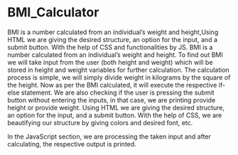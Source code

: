# BMI_Calculator
BMI is a number calculated from an individual’s weight and height,Using HTML we are giving the desired structure, an option for the input, and a submit button. With the help of CSS and functionalities by JS.
BMI is a number calculated from an individual’s weight and height. To find out BMI we will take input from the user (both height and weight) which will be stored in height and weight variables for further calculation. The calculation process is simple, we will simply divide weight in kilograms by the square of the height. Now as per the BMI calculated, it will execute the respective if-else statement. We are also checking if the user is pressing the submit button without entering the inputs, in that case, we are printing provide height or provide weight.
Using HTML we are giving the desired structure, an option for the input, and a submit button. With the help of CSS, we are beautifying our structure by giving colors and desired font, etc.

In the JavaScript section, we are processing the taken input and after calculating, the respective output is printed.
